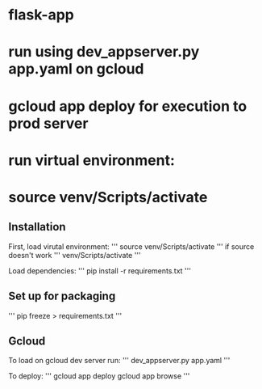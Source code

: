 # flask-app

# run using dev_appserver.py app.yaml on gcloud
# gcloud app deploy for execution to prod server

# run virtual environment:
#   source venv/Scripts/activate

## Installation
First, load virutal environment:
'''
source venv/Scripts/activate
'''
if source doesn't work
'''
venv/Scripts/activate
'''

Load dependencies:
'''
pip install -r requirements.txt
'''

## Set up for packaging
'''
pip freeze > requirements.txt
'''

## Gcloud
To load on gcloud dev server run:
'''
dev_appserver.py app.yaml
'''

To deploy:
'''
gcloud app deploy
gcloud app browse
'''



